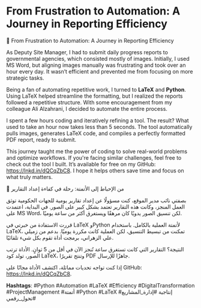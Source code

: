 # From Frustration to Automation: A Journey in Reporting Efficiency


🚀 From Frustration to Automation: A Journey in Reporting Efficiency

As Deputy Site Manager, I had to submit daily progress reports to governmental agencies, which consisted mostly of images. Initially, I used MS Word, but aligning images manually was frustrating and took over an hour every day. It wasn’t efficient and prevented me from focusing on more strategic tasks.

Being a fan of automating repetitive work, I turned to ****LaTeX**** and ****Python****. Using LaTeX helped streamline the formatting, but I realized the reports followed a repetitive structure. With some encouragement from my colleague Ali Alzahrani, I decided to automate the entire process.

I spent a few hours coding and iteratively refining a tool. The result? What used to take an hour now takes less than 5 seconds. The tool automatically pulls images, generates LaTeX code, and compiles a perfectly formatted PDF report, ready to submit.

This journey taught me the power of coding to solve real-world problems and optimize workflows. If you're facing similar challenges, feel free to check out the tool I built. It’s available for free on my GitHub: <https://lnkd.in/dQCqZbC8>. I hope it helps others save time and focus on what truly matters.

🚀 من الإحباط إلى الأتمتة: رحلة في كفاءة إعداد التقارير

بصفتي نائب مدير الموقع، كنت مسؤولًا عن إعداد تقارير يومية للجهات الحكومية توثق العمل المنجز، وكانت هذه التقارير تعتمد بشكل كبير على الصور. في البداية، اعتمدت على MS Word، لكن تنسيق الصور يدويًا كان مرهقًا ويستغرق أكثر من ساعة يوميًا.

قررت الاستفادة من خبرتي في LaTeX وPython لأتمتة العملية بالكامل. باستخدام LaTeX، تمكنت من تبسيط التنسيق، لكن العملية كانت مكررة يوميًا. بدعم من زميلي علي الزهراني، برمجت أداة تقوم بكل شيء تلقائيًا.

النتيجة؟ التقارير التي كانت تستغرق ساعة تُنجز الآن في أقل من 5 ثوانٍ. الأداة ترتب الصور، تولد كود LaTeX، وتنتج تقريرًا PDF جاهزًا للإرسال.

إذا كنت تواجه تحديات مماثلة، اكتشف الأداة مجانًا على GitHub: <https://lnkd.in/dQCqZbC8>.

****Hashtags****:
\#Python #Automation #LaTeX #Efficiency #DigitalTransformation #ProjectManagement #أتمتة #Python #LaTeX #إنتاجية #إدارة_المشاريع #تحول_رقمي

